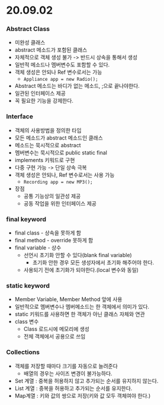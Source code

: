 # 20.09.02

### Abstract Class

- 미완성 클래스
- abstract 메소드가 포함된 클래스 
- 자체적으로 객체 생성 불가 -> 반드시 상속을 통해서 생성
- 일반적 메소드나 멤버변수도 포함할 수 있다.
- 객체 생성은 안되나 Ref 변수로서는 가능
  - `Appliance app = new Radio();`
- Abstract 메소드는 바디가 없는 메소드, ;으로 끝나야한다.
- 일관된 인터페이스 제공
- 꼭 필요한 기능을 강제한다.



### Interface

- 객체의 사용방법을 정의한 타입
- 모든 메소드가 abstract 메소드인 클래스
- 메소드는 묵시적으로 abstract
- 멤버변수는 묵시적으로 public static final
- implements 키워드로 구현
- 다중 구현 가능 -> 단일 상속 극복
- 객체 생성은 안되나, Ref 변수로서는 사용 가능
  - `Recording app = new MP3();`
- 장점
  - 공통 기능상의 일관성 제공
  - 공동 작업을 위한 인터페이스 제공



### final keyword

- final class - 상속을 못하게 함
- final method - override 못하게 함
- final variable - 상수
  - 선언시 초기화 안할 수 있다(blank final variable)
    - 초기화 안한 경우 모든 생성자에서 초기화 해주어야 한다.
  - 사용되기 전에 초기화가 되야한다.(local 변수와 동일)



### static keyword

- Member Variable, Member Method 앞에 사용
- 일반적으로 멤버변수나 멤버메소드는 한 객체에서 의미가 있다.
- static 키워드를 사용하면 한 객체가 아닌 클래스 자체와 연관
- class 변수
  - Class 로드시에 메모리에 생성
  - 전체 객체에서 공용으로 쓰임





### Collections

- 객체를 저장할 때마다 크기를 자동으로 늘려준다
  - 배열의 경우는 사이즈 변경이 불가능하다.
- Set 계열 : 중복을 허용하지 않고 추가되는 순서를 유지하지 않는다.
- List 계열 : 중복을 허용하고 추가되는 순서를 유지한다.
- Map계열 : 키와 값의 쌍으로 저장(키와 값 모두 객체여야 한다.)